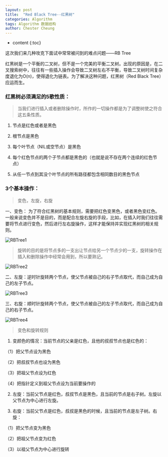 ```yaml
---
layout: post
title:  "Red Black Tree--红黑树"
categories: Algorithm
tags: Algorithm 数据结构
author: Chester Cheung
---
```


* content
{:toc}


这次我们来几种攻克下面试中常常被问到的难点问题——RB Tree

红黑树是一个平衡的二叉树，但不是一个完美的平衡二叉树。出现的原因是，在二叉搜索树中，往往有一些插入操作会导致二叉树左右不平衡，导致二叉树时间复杂度退化为O(n)，使得退化为链表。为了解决这种问题，红黑树（Red Black Tree）应运而生。

### 红黑树必须满足的5歌性质：

> 当我们进行插入或者删除操作时，所作的一切操作都是为了调整树使之符合这五条性质。

1. 节点是红色或者是黑色

2. 根节点是黑色

3. 每个叶节点（NIL或空节点）是黑色

4. 每个红色节点的两个子节点都是黑色的（也就是说不存在两个连续的红色节点）

5. 从任一节点到其没个叶节点的所有路径都包含相同数目的黑色节点

### 3个基本操作：

> 变色，左旋，右旋

一、变色：
为了符合红黑树的基本规则，需要把红色变黑色，或者黑色变红色。一般来说变色并不是目的，而是配合左旋右旋的手段，比如，在插入时我们往往需要将节点进行变色，然后进行左右旋操作，这样才能保持并实现红黑树的相关规则。

![RBTree1](https://zhyChesterCheung.github.io/photos/RBTree1.jpg)








> 旋转的目的是将节点多的一支出让节点给另一个节点少的一支，旋转操作在插入和删除操作中经常会用到，所以要熟记。

![RBTree2](https://zhyChesterCheung.github.io/photos/RBTree2.jpg)

二、左旋：逆时针旋转两个节点，使父节点被自己的右子节点取代，而自己成为自己的左子节点。

![RBTree3](https://zhyChesterCheung.github.io/photos/RBTree3.gif)

三、右旋：顺时针旋转两个节点，使父节点被自己的左子节点取代，而自己成为自己的右子节点。

![RBTree4](https://zhyChesterCheung.github.io/photos/RBTree4.gif)

> 变色和旋转规则

1. 变颜色的情况：当前节点的父亲是红色，且他的叔叔节点也是红色的：

（1）把父节点设为黑色

（2）把叔叔节点也设为黑色

（3）把祖父节点设为红色

（4）把指针定义到祖父节点设为当前要操作的

2. 左旋：当前父节点是红色，叔叔节点是黑色，且当前的节点是右子树。左旋以父节点为中心进行左旋。

3. 右旋：当前父节点是红色，叔叔是黑色的时候，且当前的节点是左子树。右旋：

（1）把父节点变为黑色

（2）把祖父节点变为红色

（3）以祖父节点为中心进行旋转


